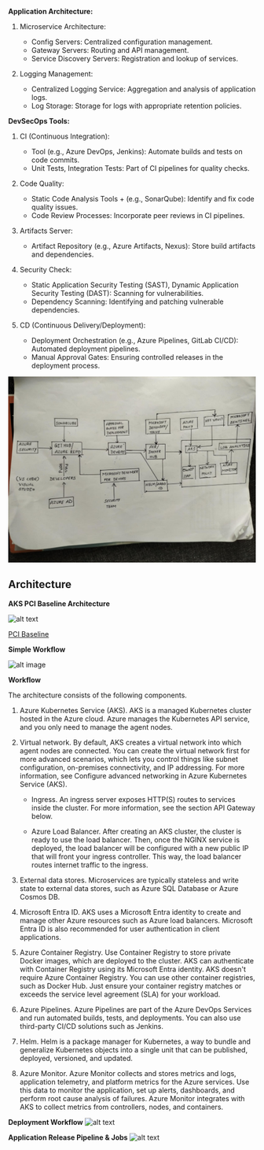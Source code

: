 **Application Architecture:**
1. Microservice Architecture:

    + Config Servers: Centralized configuration management.
    + Gateway Servers: Routing and API management.
    + Service Discovery Servers: Registration and lookup of services.
2. Logging Management:

    + Centralized Logging Service: Aggregation and analysis of application logs.
    + Log Storage: Storage for logs with appropriate retention policies.

**DevSecOps Tools:**
1. CI (Continuous Integration):

    + Tool (e.g., Azure DevOps, Jenkins): Automate builds and tests on code commits.
    + Unit Tests, Integration Tests: Part of CI pipelines for quality checks.

2. Code Quality:

    + Static Code Analysis Tools + (e.g., SonarQube): 
    Identify and fix code quality issues.
    + Code Review Processes: Incorporate peer reviews in CI pipelines.

3. Artifacts Server:

    + Artifact Repository (e.g., Azure Artifacts, Nexus): 
Store build artifacts and dependencies.

4. Security Check:

    +  Static Application Security Testing (SAST), Dynamic Application Security Testing (DAST): Scanning for vulnerabilities.
    + Dependency Scanning: Identifying and patching vulnerable dependencies.
5. CD (Continuous Delivery/Deployment):

    + Deployment Orchestration (e.g., Azure Pipelines, GitLab CI/CD): Automated deployment pipelines.
    + Manual Approval Gates: Ensuring controlled releases in the deployment process.


![Diagram](./source/Deployment_Architecture.jpeg)


## Architecture

**AKS PCI Baseline Architecture**

![alt text](https://camo.githubusercontent.com/bff2c59f8c39ff5fdde854e92f22bf6cb8be96da065fa0c6fe8c540b5400e6b0/68747470733a2f2f6c6561726e2e6d6963726f736f66742e636f6d2f617a7572652f6172636869746563747572652f7265666572656e63652d617263686974656374757265732f636f6e7461696e6572732f616b732f696d616765732f7365637572652d626173656c696e652d6172636869746563747572652e737667)

[PCI Baseline](https://github.com/mspnp/aks-baseline)

**Simple Workflow**

![alt image](https://learn.microsoft.com/en-us/azure/architecture/reference-architectures/containers/aks-microservices/images/aks.svg)

**Workflow**

The architecture consists of the following components.

1. Azure Kubernetes Service (AKS). AKS is a managed Kubernetes cluster hosted in the Azure cloud. Azure manages the Kubernetes API service, and you only need to manage the agent nodes.

2. Virtual network. By default, AKS creates a virtual network into which agent nodes are connected. You can create the virtual network first for more advanced scenarios, which lets you control things like subnet configuration, on-premises connectivity, and IP addressing. For more information, see Configure advanced networking in Azure Kubernetes Service (AKS).

    + Ingress. An ingress server exposes HTTP(S) routes to services inside the cluster. For more information, see the section API Gateway below.

    + Azure Load Balancer. After creating an AKS cluster, the cluster is ready to use the load balancer. Then, once the NGINX service is deployed, the load balancer will be configured with a new public IP that will front your ingress controller. This way, the load balancer routes internet traffic to the ingress.

3. External data stores. Microservices are typically stateless and write state to external data stores, such as Azure SQL Database or Azure Cosmos DB.

4. Microsoft Entra ID. AKS uses a Microsoft Entra identity to create and manage other Azure resources such as Azure load balancers. Microsoft Entra ID is also recommended for user authentication in client applications.

5. Azure Container Registry. Use Container Registry to store private Docker images, which are deployed to the cluster. AKS can authenticate with Container Registry using its Microsoft Entra identity. AKS doesn't require Azure Container Registry. You can use other container registries, such as Docker Hub. Just ensure your container registry matches or exceeds the service level agreement (SLA) for your workload.

6. Azure Pipelines. Azure Pipelines are part of the Azure DevOps Services and run automated builds, tests, and deployments. You can also use third-party CI/CD solutions such as Jenkins.

7. Helm. Helm is a package manager for Kubernetes, a way to bundle and generalize Kubernetes objects into a single unit that can be published, deployed, versioned, and updated.

8. Azure Monitor. Azure Monitor collects and stores metrics and logs, application telemetry, and platform metrics for the Azure services. Use this data to monitor the application, set up alerts, dashboards, and perform root cause analysis of failures. Azure Monitor integrates with AKS to collect metrics from controllers, nodes, and containers.

**Deployment Workflow**
![alt text](https://learn.microsoft.com/en-us/azure/architecture/guide/aks/media/aks-cicd-azure-pipelines-architecture.svg#lightbox)


**Application Release Pipeline & Jobs**
![alt text](https://miro.medium.com/v2/resize:fit:828/format:webp/1*KarJfifaVtnaR6PDyiEb-A.jpeg)

